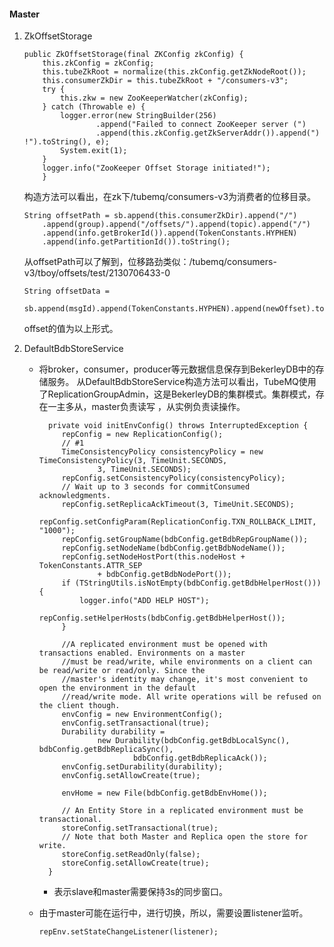 #### Master

1. ZkOffsetStorage
   ```
   public ZkOffsetStorage(final ZKConfig zkConfig) {
       this.zkConfig = zkConfig;
       this.tubeZkRoot = normalize(this.zkConfig.getZkNodeRoot());
       this.consumerZkDir = this.tubeZkRoot + "/consumers-v3";
       try {
           this.zkw = new ZooKeeperWatcher(zkConfig);
       } catch (Throwable e) {
           logger.error(new StringBuilder(256)
                   .append("Failed to connect ZooKeeper server (")
                   .append(this.zkConfig.getZkServerAddr()).append(") !").toString(), e);
           System.exit(1);
       }
       logger.info("ZooKeeper Offset Storage initiated!");
       }
   ```
   构造方法可以看出，在zk下/tubemq/consumers-v3为消费者的位移目录。
   ```
   String offsetPath = sb.append(this.consumerZkDir).append("/")
       .append(group).append("/offsets/").append(topic).append("/")
       .append(info.getBrokerId()).append(TokenConstants.HYPHEN)
       .append(info.getPartitionId()).toString();
   ```
   从offsetPath可以了解到，位移路劲类似：/tubemq/consumers-v3/tboy/offsets/test/2130706433-0
   ```
   String offsetData =
       sb.append(msgId).append(TokenConstants.HYPHEN).append(newOffset).toString();
   ```
   offset的值为以上形式。
 
2. DefaultBdbStoreService
    - 将broker，consumer，producer等元数据信息保存到BekerleyDB中的存储服务。
   从DefaultBdbStoreService构造方法可以看出，TubeMQ使用了ReplicationGroupAdmin，这是BekerleyDB的集群模式。集群模式，存在一主多从，master负责读写
   ，从实例负责读操作。
      ```
        private void initEnvConfig() throws InterruptedException {
           repConfig = new ReplicationConfig();
           // #1
           TimeConsistencyPolicy consistencyPolicy = new TimeConsistencyPolicy(3, TimeUnit.SECONDS,
                   3, TimeUnit.SECONDS);
           repConfig.setConsistencyPolicy(consistencyPolicy);
           // Wait up to 3 seconds for commitConsumed acknowledgments.
           repConfig.setReplicaAckTimeout(3, TimeUnit.SECONDS);
           repConfig.setConfigParam(ReplicationConfig.TXN_ROLLBACK_LIMIT, "1000");
           repConfig.setGroupName(bdbConfig.getBdbRepGroupName());
           repConfig.setNodeName(bdbConfig.getBdbNodeName());
           repConfig.setNodeHostPort(this.nodeHost + TokenConstants.ATTR_SEP
                   + bdbConfig.getBdbNodePort());
           if (TStringUtils.isNotEmpty(bdbConfig.getBdbHelperHost())) {
               logger.info("ADD HELP HOST");
               repConfig.setHelperHosts(bdbConfig.getBdbHelperHost());
           }
    
           //A replicated environment must be opened with transactions enabled. Environments on a master
           //must be read/write, while environments on a client can be read/write or read/only. Since the
           //master's identity may change, it's most convenient to open the environment in the default
           //read/write mode. All write operations will be refused on the client though.
           envConfig = new EnvironmentConfig();
           envConfig.setTransactional(true);
           Durability durability =
                   new Durability(bdbConfig.getBdbLocalSync(), bdbConfig.getBdbReplicaSync(),
                           bdbConfig.getBdbReplicaAck());
           envConfig.setDurability(durability);
           envConfig.setAllowCreate(true);
    
           envHome = new File(bdbConfig.getBdbEnvHome());
    
           // An Entity Store in a replicated environment must be transactional.
           storeConfig.setTransactional(true);
           // Note that both Master and Replica open the store for write.
           storeConfig.setReadOnly(false);
           storeConfig.setAllowCreate(true);
        }
      ``` 
      - 表示slave和master需要保持3s的同步窗口。
   
    - 由于master可能在运行中，进行切换，所以，需要设置listener监听。
      ```
      repEnv.setStateChangeListener(listener);
      ```
        
    
 

